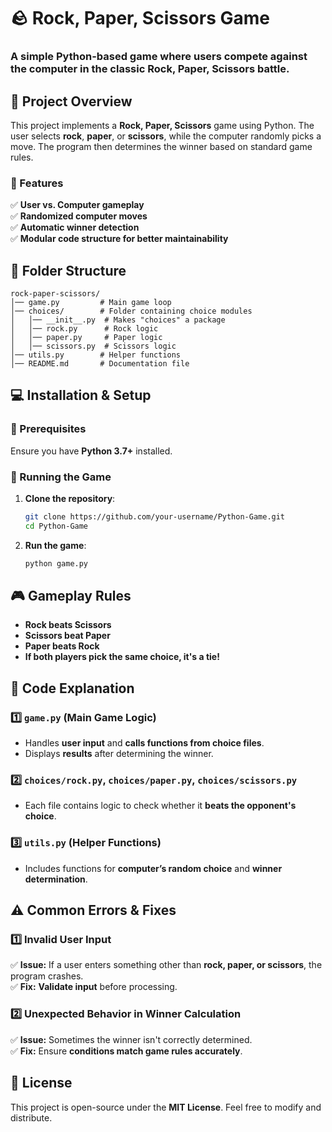 # **🪨 Rock, Paper, Scissors Game**
### A simple **Python-based** game where users compete against the computer in the classic **Rock, Paper, Scissors** battle.

## **🚀 Project Overview**
This project implements a **Rock, Paper, Scissors** game using Python. The user selects **rock**, **paper**, or **scissors**, while the computer randomly picks a move. The program then determines the winner based on standard game rules.  

### **🔹 Features**
✅ **User vs. Computer gameplay**  
✅ **Randomized computer moves**  
✅ **Automatic winner detection**  
✅ **Modular code structure for better maintainability**  

## **📁 Folder Structure**
```
rock-paper-scissors/
│── game.py         # Main game loop
│── choices/        # Folder containing choice modules
│   │── __init__.py  # Makes "choices" a package
│   │── rock.py      # Rock logic
│   │── paper.py     # Paper logic
│   │── scissors.py  # Scissors logic
│── utils.py        # Helper functions
│── README.md       # Documentation file
```

## **💻 Installation & Setup**
### **🔹 Prerequisites**
Ensure you have **Python 3.7+** installed.  

### **🔹 Running the Game**
1. **Clone the repository**:
   ```bash
   git clone https://github.com/your-username/Python-Game.git
   cd Python-Game
   ```
2. **Run the game**:
   ```bash
   python game.py
   ```

## **🎮 Gameplay Rules**
- **Rock beats Scissors**  
- **Scissors beat Paper**  
- **Paper beats Rock**  
- **If both players pick the same choice, it's a tie!**  

## **📜 Code Explanation**
### **1️⃣ `game.py` (Main Game Logic)**
- Handles **user input** and **calls functions from choice files**.
- Displays **results** after determining the winner.

### **2️⃣ `choices/rock.py`, `choices/paper.py`, `choices/scissors.py`**
- Each file contains logic to check whether it **beats the opponent's choice**.

### **3️⃣ `utils.py` (Helper Functions)**
- Includes functions for **computer’s random choice** and **winner determination**.

## **⚠️ Common Errors & Fixes**
### **1️⃣ Invalid User Input**
✅ **Issue:** If a user enters something other than **rock, paper, or scissors**, the program crashes.  
✅ **Fix:** **Validate input** before processing.  

### **2️⃣ Unexpected Behavior in Winner Calculation**
✅ **Issue:** Sometimes the winner isn't correctly determined.  
✅ **Fix:** Ensure **conditions match game rules accurately**.  

## **📜 License**
This project is open-source under the **MIT License**. Feel free to modify and distribute.  
